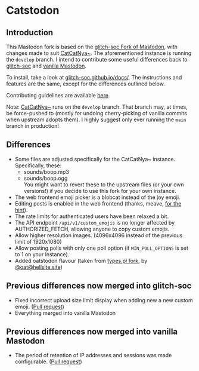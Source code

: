 # Catstodon
## Introduction
This Mastodon fork is based on the [glitch-soc Fork of Mastodon](https://github.com/glitch-soc/mastodon), with changes made to suit [CatCatNya~](https://catcatnya.com).
The aforementioned instance is running the `develop` branch.
I intend to contribute some useful differences back to [glitch-soc](https://github.com/glitch-soc/mastodon) and [vanilla Mastodon](https://github.com/mastodon/mastodon).

To install, take a look at [glitch-soc.github.io/docs/](https://glitch-soc.github.io/docs/). The instructions and features are the same, except for the differences outlined below.

Contributing guidelines are available [here](CONTRIBUTING.md).

Note: [CatCatNya~](https://catcatnya.com) runs on the `develop` branch.
That branch may, at times, be force-pushed to (mostly for undoing cherry-picking of vanilla commits when upstream adopts them).
I highly suggest only ever running the `main` branch in production!

## Differences
- Some files are adjusted specifically for the CatCatNya~ instance. Specifically, these:
  - sounds/boop.mp3
  - sounds/boop.ogg
<br>You might want to revert these to the upstream files (or your own versions!) if you decide to use this fork for your own instance.
- The web frontend emoji picker is a blobcat instead of the joy emoji.
- Editing posts is enabled in the web frontend (thanks, meave, [for the hint](https://toot.site/@meave/108515761669028663)).
- The rate limits for authenticated users have been relaxed a bit.
- The API endpoint `/api/v1/custom_emojis` is no longer affected by AUTHORIZED_FETCH, allowing anyone to copy custom emojis.
- Allow higher resolution images. (4096x4096 instead of the previous limit of 1920x1080)
- Allow posting polls with only one poll option (if `MIN_POLL_OPTIONS` is set to 1 on your instance).
- Added oatstodon flavour (taken from [types.pl fork](https://github.com/ralsei/types.pl), by [@oat@hellsite.site](https://hellsite.site/@oat))

## Previous differences now merged into glitch-soc
- Fixed incorrect upload size limit display when adding new a new custom emoji. ([Pull request](https://github.com/glitch-soc/mastodon/pull/1763))
- Everything merged into vanilla Mastodon

## Previous differences now merged into vanilla Mastodon
- The period of retention of IP addresses and sessions was made configurable. ([Pull request](https://github.com/mastodon/mastodon/pull/18757))
